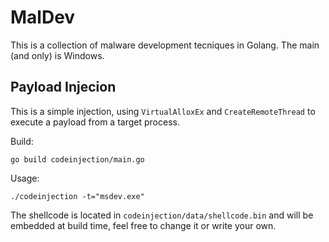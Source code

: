 # MalDev

This is a collection of malware development tecniques in Golang.
The main (and only) is Windows.

## Payload Injecion

This is a simple injection, using `VirtualAlloxEx` and `CreateRemoteThread` to execute a payload from a target process.

Build:

`go build codeinjection/main.go` 

Usage:

`./codeinjection -t="msdev.exe"`

The shellcode is located in `codeinjection/data/shellcode.bin` and will be embedded at build time, feel free to change it or write your own.

